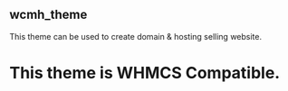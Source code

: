 ## wcmh_theme

This theme can be used to create domain & hosting
selling website.

# This theme is WHMCS Compatible.

